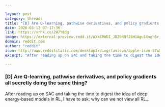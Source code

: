 ```yaml
---

layout: post
category: threads
title: "[D] Are Q-learning, pathwise derivatives, and policy gradients all secretly doing the same thing?"
date: 2020-03-12 07:17:36
link: https://vrhk.co/2W7Y8dg
image: https://external-preview.redd.it/WXkCMWDI_JDZ0RQfJSH1Agu1Xoqh5r_Onx3iMMZaSMI.jpg?width=768&height=402.094240838&auto=webp&crop=768:402.094240838,smart&s=1fd8a0af0cf8b58fbc0fdf600725f8e98f71d890
domain: reddit.com
author: "reddit"
icon: http://www.redditstatic.com/desktop2x/img/favicon/apple-icon-57x57.png
excerpt: "After reading up on SAC and taking the time to digest the idea of deep energy-based models in RL, I have to ask: why can we not view all RL..."

---
```


### [D] Are Q-learning, pathwise derivatives, and policy gradients all secretly doing the same thing?

After reading up on SAC and taking the time to digest the idea of deep energy-based models in RL, I have to ask: why can we not view all RL...